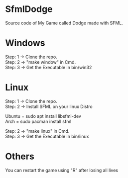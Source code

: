 # SfmlDodge
Source code of My Game called Dodge made with SFML.


# Windows

Step: 1 -> Clone the repo.  
Step: 2 -> "make window" in Cmd.  
Step: 3 -> Get the Executable in bin/win32

# Linux

Step: 1 -> Clone the repo.  
Step: 2 -> Install SFML on your linux Distro

Ubuntu = sudo apt install libsfml-dev  
Arch = sudo pacman install sfml

Step: 2 -> "make linux" in Cmd.  
Step: 3 -> Get the Executable in bin/linux  

# Others
You can restart the game using "R" after losing all lives
